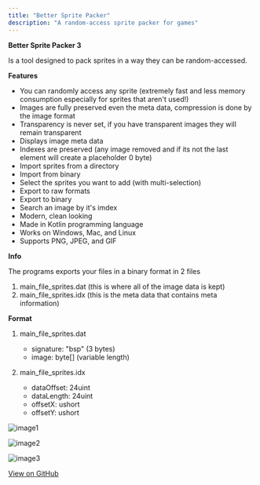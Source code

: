 ```yaml
---
title: "Better Sprite Packer"
description: "A random-access sprite packer for games"
---
```


**Better Sprite Packer 3**

Is a tool designed to pack sprites in a way they can be random-accessed.

**Features**
* You can randomly access any sprite (extremely fast and less memory consumption especially for sprites that aren't used!)
* Images are fully preserved even the meta data, compression is done by the image format
* Transparency is never set, if you have transparent images they will remain transparent
* Displays image meta data
* Indexes are preserved (any image removed and if its not the last element will create a placeholder 0 byte)
* Import sprites from a directory
* Import from binary
* Select the sprites you want to add (with multi-selection)
* Export to raw formats
* Export to binary
* Search an image by it's imdex
* Modern, clean looking
* Made in Kotlin programming language
* Works on Windows, Mac, and Linux
* Supports PNG, JPEG, and GIF

**Info**

The programs exports your files in a binary format in 2 files
1. main_file_sprites.dat (this is where all of the image data is kept)
2. main_file_sprites.idx (this is the meta data that contains meta information)

 **Format**
1. main_file_sprites.dat
    * signature: "bsp" (3 bytes)
    * image: byte[] (variable length)

2. main_file_sprites.idx
    * dataOffset: 24uint
    * dataLength: 24uint
    * offsetX: ushort
    * offsetY: ushort

![image1](https://i.imgur.com/m2yigqJ.png)

![image2](https://i.imgur.com/dBZei2e.png)

![image3](https://i.imgur.com/EkZ6IzT.png)

[View on GitHub](https://github.com/scape-tools/better-sprite-packer)